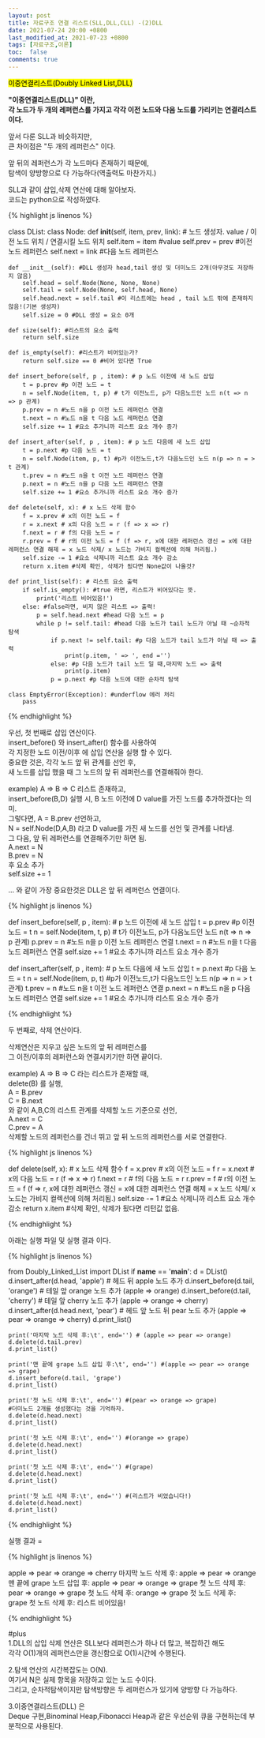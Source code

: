 ```yaml
---
layout: post
title: 자료구조 연결 리스트(SLL,DLL,CLL) -(2)DLL
date: 2021-07-24 20:00 +0800
last_modified_at: 2021-07-23 +0800
tags: [자료구조,이론]
toc:  false
comments: true
---
```

<mark>이중연결리스트(Doubly Linked List,DLL)</mark>

<strong>"이중연결리스트(DLL)" 이란, <br>
각 노드가 두 개의 레퍼런스를 가지고 각각 이전 노드와 다음 노드를 가리키는 연결리스트이다.</strong>

앞서 다룬 SLL과 비슷하지만, <br>
큰 차이점은 "두 개의 레퍼런스" 이다.

앞 뒤의 레퍼런스가 각 노드마다 존재하기 때문에, <br>
탐색이 양방향으로 다 가능하다(역출력도 마찬가지.)

SLL과 같이 삽입,삭제 연산에 대해 알아보자. <br>
코드는 python으로 작성하였다. 

{% highlight js linenos %}

class DList:
    class Node:
        def __init__(self, item, prev, link): # 노드 생성자. value / 이전 노드 위치 / 연결시킬 노드 위치
            self.item = item #value
            self.prev = prev #이전 노드 레퍼런스
            self.next = link #다음 노드 레퍼런스
    
    def __init__(self): #DLL 생성자 head,tail 생성 및 더미노드 2개(아무것도 저장하지 않음)
        self.head = self.Node(None, None, None)
        self.tail = self.Node(None, self.head, None)
        self.head.next = self.tail #이 리스트에는 head , tail 노드 밖에 존재하지 않음!(기본 생성자)
        self.size = 0 #DLL 생성 = 요소 0개

    def size(self): #리스트의 요소 출력
        return self.size
    
    def is_empty(self): #리스트가 비어있는가?
        return self.size == 0 #비어 있다면 True

    def insert_before(self, p , item): # p 노드 이전에 새 노드 삽입
        t = p.prev #p 이전 노드 = t
        n = self.Node(item, t, p) # t가 이전노드, p가 다음노드인 노드 n(t => n => p 관계)
        p.prev = n #노드 n을 p 이전 노드 레퍼런스 연결
        t.next = n #노드 n을 t 다음 노드 레퍼런스 연결
        self.size += 1 #요소 추가니까 리스트 요소 개수 증가

    def insert_after(self, p , item): # p 노드 다음에 새 노드 삽입
        t = p.next #p 다음 노드 = t
        n = self.Node(item, p, t) #p가 이전노드,t가 다음노드인 노드 n(p => n = > t 관계)
        t.prev = n #노드 n을 t 이전 노드 레퍼런스 연결
        p.next = n #노드 n을 p 다음 노드 레퍼런스 연결
        self.size += 1 #요소 추가니까 리스트 요소 개수 증가

    def delete(self, x): # x 노드 삭제 함수
        f = x.prev # x의 이전 노드 = f
        r = x.next # x의 다음 노드 = r (f => x => r)
        f.next = r # f의 다음 노드 = r
        r.prev = f # r의 이전 노드 = f (f => r, x에 대한 레퍼런스 갱신 = x에 대한 레퍼런스 연결 해제 = x 노드 삭제/ x 노드는 가비지 컬렉션에 의해 처리됨.)
        self.size -= 1 #요소 삭제니까 리스트 요소 개수 감소
        return x.item #삭제 확인, 삭제가 됬다면 None값이 나올것?
    
    def print_list(self): # 리스트 요소 출력
        if self.is_empty(): #true 라면, 리스트가 비어있다는 뜻.
            print('리스트 비어있음!')
        else: #false라면, 비지 않은 리스트 => 출력!
            p = self.head.next #head 다음 노드 = p
            while p != self.tail: #head 다음 노드가 tail 노드가 아닐 때 ~순차적 탐색
                if p.next != self.tail: #p 다음 노드가 tail 노드가 아닐 때 => 출력
                    print(p.item, ' => ', end ='')
                else: #p 다음 노드가 tail 노드 일 때,마지막 노드 => 출력
                    print(p.item)
                p = p.next #p 다음 노드에 대한 순차적 탐색
    
    class EmptyError(Exception): #underflow 에러 처리
        pass

{% endhighlight %}


우선, 첫 번째로 삽입 연산이다. <br>
insert_before() 와 insert_after() 함수를 사용하여 <br>
각 지정한 노드 이전/이후 에 삽입 연산을 실행 할 수 있다. <br>
중요한 것은, 각각 노드 앞 뒤 관계를 선언 후, <br>
새 노드를 삽입 했을 때 그 노드의 앞 뒤 레퍼런스를 연결해줘야 한다.

example) A => B => C 리스트 존재하고, <br>
insert_before(B,D) 실행 시, B 노드 이전에 D value를 가진 노드를 추가하겠다는 의미. <br>
그렇다면, A = B.prev 선언하고, <br>
N = self.Node(D,A,B) 라고 D value를 가진 새 노드를 선언 및 관계를 나타냄. <br>
그 다음, 앞 뒤 레퍼런스를 연결해주기만 하면 됨. <br>
A.next = N <br>
B.prev = N <br>
후 요소 추가 <br>
self.size += 1 <br>

... 와 같이 가장 중요한것은 DLL은 앞 뒤 레퍼런스 연결이다.

{% highlight js linenos %}

def insert_before(self, p , item): # p 노드 이전에 새 노드 삽입
    t = p.prev #p 이전 노드 = t
    n = self.Node(item, t, p) # t가 이전노드, p가 다음노드인 노드 n(t => n => p 관계)
    p.prev = n #노드 n을 p 이전 노드 레퍼런스 연결
    t.next = n #노드 n을 t 다음 노드 레퍼런스 연결
    self.size += 1 #요소 추가니까 리스트 요소 개수 증가

def insert_after(self, p , item): # p 노드 다음에 새 노드 삽입
    t = p.next #p 다음 노드 = t
    n = self.Node(item, p, t) #p가 이전노드,t가 다음노드인 노드 n(p => n = > t 관계)
    t.prev = n #노드 n을 t 이전 노드 레퍼런스 연결
    p.next = n #노드 n을 p 다음 노드 레퍼런스 연결
    self.size += 1 #요소 추가니까 리스트 요소 개수 증가

{% endhighlight %}

두 번째로, 삭제 연산이다.

삭제연산은 지우고 싶은 노드의 앞 뒤 레퍼런스를 <br>
그 이전/이후의 레퍼런스와 연결시키기만 하면 끝이다. 

example) A => B => C 라는 리스트가 존재할 때, <br>
delete(B) 를 실행, <br>
A = B.prev <br>
C = B.next <br>
와 같이 A,B,C의 리스트 관계를 삭제할 노드 기준으로 선언, <br>
A.next = C <br>
C.prev = A <br>
삭제할 노드의 레퍼런스를 건너 뛰고 앞 뒤 노드의 레퍼런스를 서로 연결한다.

{% highlight js linenos %}

def delete(self, x): # x 노드 삭제 함수
    f = x.prev # x의 이전 노드 = f
    r = x.next # x의 다음 노드 = r (f => x => r)
    f.next = r # f의 다음 노드 = r
    r.prev = f # r의 이전 노드 = f (f => r, x에 대한 레퍼런스 갱신 = x에 대한 레퍼런스 연결 해제 = x 노드 삭제/ x 노드는 가비지 컬렉션에 의해 처리됨.)
    self.size -= 1 #요소 삭제니까 리스트 요소 개수 감소
    return x.item #삭제 확인, 삭제가 됬다면 리턴값 없음.

{% endhighlight %}


아래는 실행 파일 및 실행 결과 이다.


{% highlight js linenos %}

from Doubly_Linked_List import DList
if __name__ == '__main__':
    d = DList()
    d.insert_after(d.head, 'apple') # 헤드 뒤 apple 노드 추가
    d.insert_before(d.tail, 'orange') # 테일 앞 orange 노드 추가 (apple => orange)
    d.insert_before(d.tail, 'cherry') # 테일 앞 cherry 노드 추가 (apple => orange => cherry)
    d.insert_after(d.head.next, 'pear') # 헤드 앞 노드 뒤 pear 노드 추가 (apple => pear => orange => cherry)
    d.print_list()

    print('마지막 노드 삭제 후:\t', end='') # (apple => pear => orange)
    d.delete(d.tail.prev)
    d.print_list()

    print('맨 끝에 grape 노드 삽입 후:\t', end='') #(apple => pear => orange => grape)
    d.insert_before(d.tail, 'grape')
    d.print_list()

    print('첫 노드 삭제 후:\t', end='') #(pear => orange => grape)
    #더미노드 2개를 생성했다는 것을 기억하자.
    d.delete(d.head.next)
    d.print_list()

    print('첫 노드 삭제 후:\t', end='') #(orange => grape)
    d.delete(d.head.next)
    d.print_list()

    print('첫 노드 삭제 후:\t', end='') #(grape)
    d.delete(d.head.next)
    d.print_list()

    print('첫 노드 삭제 후:\t', end='') #(리스트가 비었습니다!)
    d.delete(d.head.next)
    d.print_list()
    

{% endhighlight %}

실행 결과 =

{% highlight js linenos %}

apple  => pear  => orange  => cherry
마지막 노드 삭제 후:    apple  => pear  => orange
맨 끝에 grape 노드 삽입 후:     apple  => pear  => orange  => grape
첫 노드 삭제 후:        pear  => orange  => grape
첫 노드 삭제 후:        orange  => grape
첫 노드 삭제 후:        grape
첫 노드 삭제 후:        리스트 비어있음!

{% endhighlight %}

#plus<br>
1.DLL의 삽입 삭제 연산은 SLL보다 레퍼런스가 하나 더 많고, 복잡하긴 해도 <br>
각각 O(1)개의 레퍼런스만을 갱신함으로 O(1)시간에 수행된다. 

2.탐색 연산의 시간복잡도는 O(N). <br>
여기서 N은 실제 항목을 저장하고 있는 노드 수이다. <br>
그리고, 순차적탐색이지만 탐색방향은 두 레퍼런스가 있기에 양방향 다 가능하다.

3.이중연결리스트(DLL) 은  <br>
Deque 구현,Binominal Heap,Fibonacci Heap과 같은 우선순위 큐을 구현하는데 부분적으로 사용된다.







